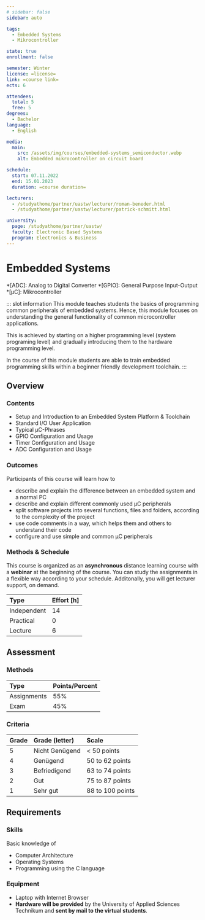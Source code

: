 ```yaml
---
# sidebar: false
sidebar: auto

tags:
  - Embedded Systems
  - Mikrocontroller

state: true
enrollment: false

semester: Winter
license: =license=
link: =course link=
ects: 6

attendees:
  total: 5
  free: 5
degrees:
  - Bachelor
language:
  - English

media:
  main:
    src: /assets/img/courses/embedded-systems_semiconductor.webp
    alt: Embedded mikrocontroller on circuit board

schedule:
  start: 07.11.2022
  end: 15.01.2023
  duration: =course duration=

lecturers:
  - /studyathome/partner/uastw/lecturer/roman-beneder.html
  - /studyathome/partner/uastw/lecturer/patrick-schmitt.html

university:
  page: /studyathome/partner/uastw/
  faculty: Electronic Based Systems
  program: Electronics & Business
---
```


# Embedded Systems

*[ADC]: Analog to Digital Converter
*[GPIO]: General Purpose Input-Output
*[µC]: Mikrocontroller

::: slot information
This module teaches students the basics of programming common peripherals of embedded systems.
Hence, this module focuses on understanding the general functionality of common microcontroller applications.

This is achieved by starting on a higher programming level (system programing level) and gradually introducing them to the hardware programming level. 

In the course of this module students are able to train embedded programming skills within a beginner friendly development toolchain.
:::

## Overview

### Contents

- Setup and Introduction to an Embedded System Platform & Toolchain
- Standard I/O User Application
- Typical µC-Phrases
- GPIO Configuration and Usage
- Timer Configuration and Usage
- ADC Configuration and Usage

### Outcomes

Participants of this course will learn how to

- describe and explain the difference between an embedded system and a normal PC
- describe and explain different commonly used µC peripherals
- split software projects into several functions, files and folders, according to the complexity of the project
- use code comments in a way, which helps them and others to understand their code
- configure and use simple and common µC peripherals

### Methods & Schedule

This course is organized as an **asynchronous** distance learning course with a **webinar** at the beginning of the course. You can study the assignments in a flexible way according to your schedule. Additonally, you will get lecturer support, on demand.

| Type        | Effort \[h\] |
| :---------- | :----------- |
| Independent | 14           |
| Practical   |  0           |
| Lecture     |  6           |

## Assessment

### Methods

| Type          | Points/Percent |
| :------------ | :------------- |
| Assignments   | 55%            |
| Exam          | 45%            |

### Criteria

| Grade | Grade (letter) | Scale            |
| :---- | :------------- | :--------------- |
| 5     | Nicht Genügend | < 50 points      |
| 4     | Genügend       | 50 to 62 points  |
| 3     | Befriedigend   | 63 to 74 points  |
| 2     | Gut            | 75 to 87 points  |
| 1     | Sehr gut       | 88 to 100 points |

## Requirements

### Skills

Basic knowledge of

* Computer Architecture
* Operating Systems
* Programming using the C language

### Equipment

- Laptop with Internet Browser
- **Hardware will be provided** by the University of Applied Sciences Technikum and **sent by mail to the virtual students**.
